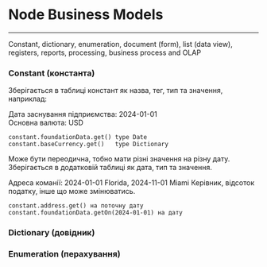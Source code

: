 # Node Business Models
----------------------
Constant, dictionary, enumeration, document (form), list (data view), registers, reports, processing, business process and OLAP

### Constant (константа)
Зберігається в таблиці констант як назва, тег, тип та значення, наприклад:

Дата заснування підприємства: 2024-01-01  
Основна валюта: USD

```
constant.foundationData.get() type Date
constant.baseCurrency.get()   type Dictionary 
```

Може бути переодична, тобно мати різні значення на різну дату. Зберігається в додатковій таблиці як дата, тип та значення.

Адреса команії: 2024-01-01 Florida, 2024-11-01 Miami 
Керівник, відсоток податку, інше що може змінюватись.

```
constant.address.get() на поточну дату
constant.foundationData.getOn(2024-01-01) на дату
```

### Dictionary (довідник)

### Enumeration (перахування)

